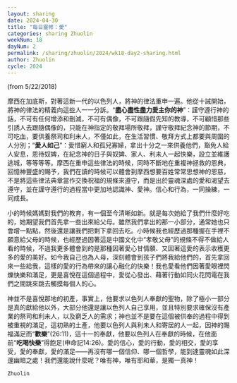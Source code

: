 ```yaml
---
layout: sharing
date: 2024-04-30
title: "每日靈修：愛"
categories: sharing Zhuolin
weekNum: 18
dayNum: 2
permalink: /sharing/zhuolin/2024/wk18-day2-sharing.html
author: Zhuolin
cycle: 2024
---
```

(from 5/22/2018)

摩西在加底斯，對著這新一代的以色列人，將神的律法重申一遍。他從十誡開始，將神的律法的精義向這些人一一分訴。“**盡心盡性盡力愛主你的神**”：謹守遵行神的話，不可有任何增添和刪減，不可有偶像，不可跟隨假先知的教導，不可顧惜那些引誘人去跟隨偶像的，只能在神指定的敬拜場所敬拜，謹守敬拜紀念神的節期，不可吃血，要供養祭司和利未人，不僅如此，在生活習慣、敬拜方式上都要與周圍的人分別；“**愛人如己**”：愛惜窮人和孤兒寡婦，拿出十分之一來供養他們，豁免人給人安息，恩待奴婢，在紀念神的日子與奴婢、家人、利未人一起快樂，設立並維護逃城，等等等等。摩西在重申這些律法的時候，同時不斷地在重複神拯救的恩典，回憶神豐盛的賜予，我們在讀的時候可以體會到摩西想要百姓常常思想神的恩慈，不是將這些律法典章當作交換祝福的規條來遵守，而是出於靈魂深處的愛和渴望去遵守，並在謹守遵行的過程當中更加地認識神、愛神。信心和行為，一同操練，一同成長。  

小的時候媽媽對我們的教育，有一個至今清晰如新。就是每次她給了我們什麼好吃的，她期望我們首先拿一些出來給父母。雖然我們拿出的那一小部分，通常她也只會嚐一點點，然後還是讓我們把剩下拿回去吃。小時候我也經歷過那種握在手裡不願意給父母的時候，也經歷過因著這是中國文化中“孝敬父母”的規條不得不做給人看的時候，不過我更多體會到的是那種因著愛心甘情願、又因著這愛的表示收穫更多的愛的美好。如今我自己也為人母，深刻體會到孩子們將我給他們的，首先拿回來一些給我，這樣的愛的行為帶來的讓心融化的快樂！我也愛看他們因著愛眼裡閃爍快樂和滿足，更是喜悅在這個過程中，愛從心發出、藉著行動如同火花閃電在我們之間跳來跳去觸摸每個人的心。  

神並不是喜悅那地的初產，事實上，他要求以色列人奉獻的聖物，除了極小一部分是真的獻給他以外，大部分他還是讓以色列人自己享用，並且特別要求確保沒有產業的祭司和利未人，以及窮乏人的需求；神也並不是要在這個被供奉的過程中得到被重視的滿足，這初熟的土產，他要以色列人與利未人和寄居的人一起，因神的賜福滿足而“**歡樂**”(26:11)，這十一的奉獻，他要以色列人在奉獻的時候，在他面前“**吃喝快樂**”得飽足(申命記14:26)。愛的信心，愛的行動，愛的相交，愛的享受，愛的奉獻，愛的滿足——再沒有哪一個信仰、哪一個哲學，能到達靈魂如此深邃幽暗之處！我們還能說什麼呢？唯有神，唯有耶和華，是獨一真神！  

`Zhuolin`  

